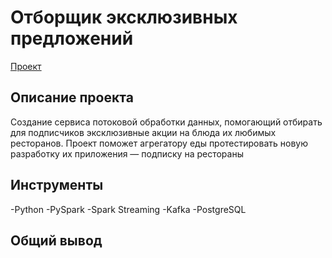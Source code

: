 # Отборщик эксклюзивных предложений
[Проект]()
## Описание проекта
Создание сервиса потоковой обработки данных, помогающий отбирать для подписчиков эксклюзивные акции на блюда их любимых ресторанов. Проект поможет агрегатору еды протестировать новую разработку их приложения — подписку на рестораны
## Инструменты
-Python 
-PySpark 
-Spark Streaming 
-Kafka 
-PostgreSQL
## Общий вывод

